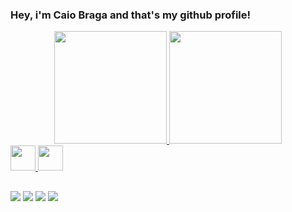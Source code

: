 ### Hey, i'm Caio Braga and that's my github profile!
<div align="center">
  <a href="https://github.com/caiotbraga">
  <img height="180em" src="https://github-readme-stats.vercel.app/api?username=caiotbraga&show_icons=true&theme=github_dark&include_all_commits=true&count_private=true"/>
  <img height="180em" src="https://github-readme-stats.vercel.app/api/top-langs/?username=caiotbraga&layout=compact&langs_count=7&theme=github_dark"/>
</div>

<img height = "40" src="https://cdn.jsdelivr.net/gh/devicons/devicon/icons/java/java-original.svg" />
<img height = "40" src="https://cdn.jsdelivr.net/gh/devicons/devicon/icons/csharp/csharp-line.svg" />

##

<div>
  <a href="https://instagram.com/caiotbraga" target="_blank"><img src="https://img.shields.io/badge/-Instagram-%23E4405F?style=for-the-badge&logo=instagram&logoColor=white" target="_blank"></a>
  <a href="https://discord.gg/wagxzStdcR" target="_blank"><img src="https://img.shields.io/badge/Discord-7289DA?style=for-the-badge&logo=discord&logoColor=white" target="_blank"></a>
  <a href = "mailto:contatocaiobraga@gmail.com"><img src="https://img.shields.io/badge/-Gmail-%23333?style=for-the-badge&logo=gmail&logoColor=white" target="_blank"></a>
  <a href="https://www.linkedin.com/in/caio-braga-1a1a14234" target="_blank"><img src="https://img.shields.io/badge/-LinkedIn-%230077B5?style=for-the-badge&logo=linkedin&logoColor=white" target="_blank"></a> 
  </div>
          
